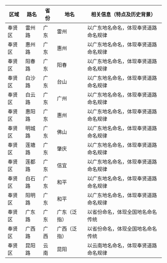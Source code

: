 
| 区域 | 路名 | 省份 | 地名 | 相关信息（特点及历史背景） |
|------|------|------|------|---------------------------|
| 奉贤区 | 雷州路 | 广东 | 雷州 | 以广东地名命名，体现奉贤道路命名规律 |
| 奉贤区 | 惠州路 | 广东 | 惠州 | 以广东地名命名，体现奉贤道路命名规律 |
| 奉贤区 | 阳春路 | 广东 | 阳春 | 以广东地名命名，体现奉贤道路命名规律 |
| 奉贤区 | 白沙路 | 广东 | 台山 | 以广东地名命名，体现奉贤道路命名规律 |
| 奉贤区 | 白云路 | 广东 | 广州 | 以广东地名命名，体现奉贤道路命名规律 |
| 奉贤区 | 惠阳路 | 广东 | 惠州 | 以广东地名命名，体现奉贤道路命名规律 |
| 奉贤区 | 明城路 | 广东 | 佛山 | 以广东地名命名，体现奉贤道路命名规律 |
| 奉贤区 | 莲塘路 | 广东 | 肇庆 | 以广东地名命名，体现奉贤道路命名规律 |
| 奉贤区 | 莲都路 | 广东 | 信宜 | 以广东地名命名，体现奉贤道路命名规律 |
| 奉贤区 | 白石路 | 广东 | 和平 | 以广东地名命名，体现奉贤道路命名规律 |
| 奉贤区 | 阳明路 | 广东 | 和平 | 以广东地名命名，体现奉贤道路命名规律 |
| 奉贤区 | 广东路 | 广东 | 广东（泛指） | 以省份命名，体现全国地名命名传统 |
| 奉贤区 | 广西路 | 广西 | 广西（泛指） | 以省份命名，体现全国地名命名传统 |
| 奉贤区 | 昆阳路 | 云南 | 昆阳 | 以云南地名命名，体现奉贤道路命名规律 |
